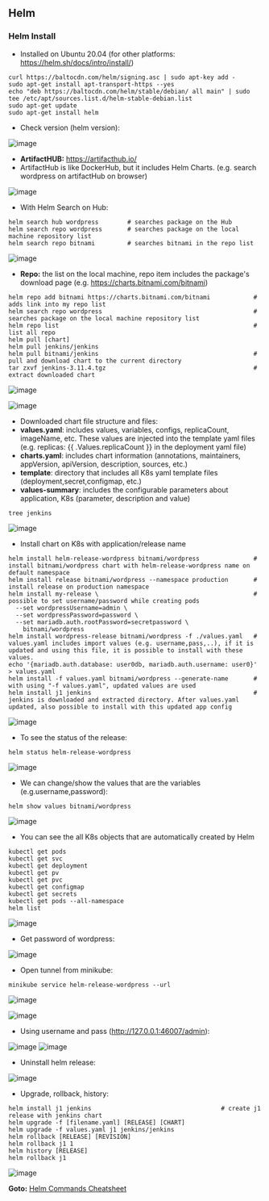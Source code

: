 ## Helm

### Helm Install
- Installed on Ubuntu 20.04 (for other platforms: https://helm.sh/docs/intro/install/)

```
curl https://baltocdn.com/helm/signing.asc | sudo apt-key add -
sudo apt-get install apt-transport-https --yes
echo "deb https://baltocdn.com/helm/stable/debian/ all main" | sudo tee /etc/apt/sources.list.d/helm-stable-debian.list
sudo apt-get update
sudo apt-get install helm
```
- Check version (helm version):

![image](https://user-images.githubusercontent.com/10358317/153708424-d875f4bc-1af5-4169-85af-c87044e64f17.png)

- **ArtifactHUB:** https://artifacthub.io/
- ArtifactHub is like DockerHub, but it includes Helm Charts. (e.g. search wordpress on artifactHub on browser)

![image](https://user-images.githubusercontent.com/10358317/153708626-6715df00-81c0-4314-b2fa-6c6b563a1af1.png)

- With Helm Search on Hub:
```
helm search hub wordpress        # searches package on the Hub
helm search repo wordpress       # searches package on the local machine repository list
helm search repo bitnami         # searches bitnami in the repo list   

```
![image](https://user-images.githubusercontent.com/10358317/153708687-c2542aa5-e763-4967-b8a9-0f4b82ab7af0.png)




- **Repo:** the list on the local machine, repo item includes the package's download page (e.g. https://charts.bitnami.com/bitnami) 

```
helm repo add bitnami https://charts.bitnami.com/bitnami            # adds link into my repo list
helm search repo wordpress                                          # searches package on the local machine repository list
helm repo list                                                      # list all repo
helm pull [chart]
helm pull jenkins/jenkins
helm pull bitnami/jenkins                                           # pull and download chart to the current directory
tar zxvf jenkins-3.11.4.tgz                                         # extract downloaded chart
```

![image](https://user-images.githubusercontent.com/10358317/153730338-0f00f81b-b2e8-4fd9-be3c-3a8acd9e2d2a.png)

![image](https://user-images.githubusercontent.com/10358317/153730367-6ef92437-49bd-47df-8ca2-009301872614.png)

- Downloaded chart file structure and files:
 - **values.yaml**: includes values, variables, configs, replicaCount, imageName, etc. These values are injected into the template yaml files (e.g. replicas: {{ .Values.replicaCount }} in the deployment yaml file)
 - **charts.yaml**: includes chart information (annotations, maintainers, appVersion, apiVersion, description, sources, etc.)
 - **template**: directory that includes all K8s yaml template files (deployment,secret,configmap, etc.)
 - **values-summary**: includes the configurable parameters about application, K8s (parameter, description and value) 

```
tree jenkins
```

![image](https://user-images.githubusercontent.com/10358317/153730633-6e4b4d24-e4c0-4b4b-bab8-a8f06eb2c074.png)


- Install chart on K8s with application/release name
 
```
helm install helm-release-wordpress bitnami/wordpress               # install bitnami/wordpress chart with helm-release-wordpress name on default namespace
helm install release bitnami/wordpress --namespace production       # install release on production namespace
helm install my-release \                                           # possible to set username/password while creating pods
  --set wordpressUsername=admin \
  --set wordpressPassword=password \
  --set mariadb.auth.rootPassword=secretpassword \
    bitnami/wordpress
helm install wordpress-release bitnami/wordpress -f ./values.yaml   # values.yaml includes import values (e.g. username,pass,..), if it is updated and using this file, it is possible to install with these values. 
echo '{mariadb.auth.database: user0db, mariadb.auth.username: user0}' > values.yaml
helm install -f values.yaml bitnami/wordpress --generate-name       # with using "-f values.yaml", updated values are used 
helm install j1 jenkins                                             # jenkins is downloaded and extracted directory. After values.yaml updated, also possible to install with this updated app config
```

![image](https://user-images.githubusercontent.com/10358317/153709179-d36c5c8a-39d9-4ba4-ab30-243706caa6ae.png)

- To see the status of the release:

```
helm status helm-release-wordpress
```
![image](https://user-images.githubusercontent.com/10358317/153711226-1d058594-9ba9-402d-a422-4f2c95e19070.png)

- We can change/show the values that are the variables (e.g.username,password): 
```
helm show values bitnami/wordpress
```
![image](https://user-images.githubusercontent.com/10358317/153711295-2a25ea75-6ce1-434f-9138-54b262c100f1.png)


- You can see the all K8s objects that are automatically created by Helm

```
kubectl get pods
kubectl get svc
kubectl get deployment
kubectl get pv
kubectl get pvc
kubectl get configmap
kubectl get secrets
kubectl get pods --all-namespace
helm list
```
![image](https://user-images.githubusercontent.com/10358317/153709719-c26478a4-cad5-4d9b-80ab-9302c89629e2.png)

- Get password of wordpress:

![image](https://user-images.githubusercontent.com/10358317/153709965-d702a32a-0041-4c5d-b0de-12b229476dfe.png)

- Open tunnel from minikube:

```
minikube service helm-release-wordpress --url
```

![image](https://user-images.githubusercontent.com/10358317/153709988-8252a1f1-dd56-46a3-a2d5-8ea8e7423a61.png)

![image](https://user-images.githubusercontent.com/10358317/153710041-47838752-ff54-4321-9fc1-e4d37211840d.png)

- Using username and pass (http://127.0.0.1:46007/admin):

![image](https://user-images.githubusercontent.com/10358317/153710100-cc29ac32-4f7d-4c69-a466-31dac86c1f06.png)
![image](https://user-images.githubusercontent.com/10358317/153710112-697852b5-e3c9-4166-9038-f9494b99488f.png)

- Uninstall helm release:

![image](https://user-images.githubusercontent.com/10358317/153711396-c6b4e973-22a3-4246-99a0-026ff4c7c14c.png)

- Upgrade, rollback, history:
```
helm install j1 jenkins                                    # create j1 release with jenkins chart
helm upgrade -f [filename.yaml] [RELEASE] [CHART]
helm upgrade -f values.yaml j1 jenkins/jenkins
helm rollback [RELEASE] [REVISION]
helm rollback j1 1
helm history [RELEASE]
helm rollback j1
```
![image](https://user-images.githubusercontent.com/10358317/153731806-95b20cd9-f3fd-4ea8-9fed-d8b37993d3d6.png)


**Goto:** [Helm Commands Cheatsheet](https://github.com/omerbsezer/Fast-Kubernetes/blob/main/HelmCheatsheet.md)

